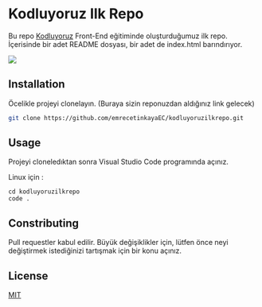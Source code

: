 # Kodluyoruz Ilk Repo

Bu repo [Kodluyoruz](https://kodluyoruz.org/) Front-End eğitiminde oluşturduğumuz ilk repo. İçerisinde bir adet README dosyası, bir adet de index.html barındırıyor.

![](C:\Users\emrec\OneDrive\Masaüstü\Screenshot_1.png)



## Installation

Öcelikle projeyi clonelayın. (Buraya sizin reponuzdan aldığınız link gelecek)

```bash
git clone https://github.com/emrecetinkayaEC/kodluyoruzilkrepo.git
```

## Usage

Projeyi cloneledıktan sonra Visual Studio Code programında açınız.

Linux için :

```linux
cd kodluyoruzilkrepo
code .
```

## Constributing

Pull requestler kabul edilir. Büyük değişiklikler için, lütfen önce neyi değiştirmek istediğinizi tartışmak için bir konu açınız.

## License

[MIT](https://choosealicense.com/licenses/mit/) 